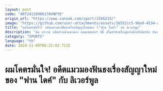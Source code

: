 ```yaml
---
layout: post
code: "ART2411090617AVNFYE"
origin_url: "https://www.sanook.com/sport/1566215/"
image: "https://github.com/user-attachments/assets/16552cc5-96a9-4534-a962-ad9585ba7015"
title: "ผมโคตรมั่นใจ! อดีตแมวมองฟันธงเรื่องสัญญาใหม่ของ \"ฟาน ไดค์\" กับ ลิเวอร์พูล"
description: "มิค บราวน์ อดีตหัวหน้าแมวมอง แมนเชสเตอร์ ซิตี้ สโมสรยักษ์ใหญ่แห่งศึกพรีเมียร์ลีก อังกฤษ แสดงความคิดเห็นว่า เวอร์จิล ฟาน ไดค์ กองหลังกัปตันทีม"
category: "SPORTS"
language: "th"
date: 2024-11-09T06:22:03.713Z
---
```


# ผมโคตรมั่นใจ! อดีตแมวมองฟันธงเรื่องสัญญาใหม่ของ "ฟาน ไดค์" กับ ลิเวอร์พูล
